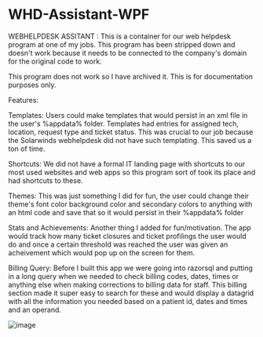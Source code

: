 # WHD-Assistant-WPF
WEBHELPDESK ASSITANT : This is a container for our web helpdesk program at one of my jobs. This program has been stripped down and doesn't work because it needs to be connected to the company's domain for the original code to work.  

This program does not work so I have archived it. This is for documentation purposes only.

Features:

Templates: Users could make templates that would persist in an xml file in the user's %appdata% folder. Templates had entries for assigned tech, location, request type and ticket status. This was crucial to our job because the Solarwinds webhelpdesk did not have such templating. This saved us a ton of time.

Shortcuts: We did not have a formal IT landing page with shortcuts to our most used websites and web apps so this program sort of took its place and had shortcuts to these.

Themes: This was just something I did for fun, the user could change their theme's font color background color and secondary colors to anything with an html code and save that so it would persist in their %appdata% folder

Stats and Achievements: Another thing I added for fun/motivation. The app would track how many ticket closures and ticket profilings the user would do and once a certain threshold was reached the user was given an acheivement which would pop up on the screen for them.

Billing Query: Before I built this app we were going into razorsql and putting in a long query when we needed to check billing codes, dates, times or anything else when making corrections to billing data for staff. This billing section made it super easy to search for these and would display a datagrid with all the information you needed based on a patient id, dates and times and an operand.

![image](https://github.com/tycllns/WHD-Assistant-WPF/assets/9334189/54327c60-b8cc-4f9c-95f7-5f81929afd70)
